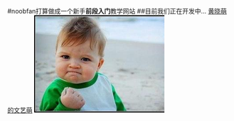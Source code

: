 #noobfan打算做成一个新手**前段入门**教学网站
##目前我们正在开发中...
[黄晓萌的文艺萌](http://www.huangxiaomeng.top)
![fitting](/lib/img/fitting.jpg)